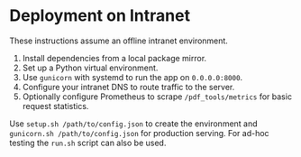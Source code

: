 # Deployment on Intranet

These instructions assume an offline intranet environment.

1. Install dependencies from a local package mirror.
2. Set up a Python virtual environment.
3. Use `gunicorn` with systemd to run the app on `0.0.0.0:8000`.
4. Configure your intranet DNS to route traffic to the server.
5. Optionally configure Prometheus to scrape `/pdf_tools/metrics` for basic
   request statistics.

Use `setup.sh /path/to/config.json` to create the environment and
`gunicorn.sh /path/to/config.json` for production serving. For ad-hoc testing
the `run.sh` script can also be used.
